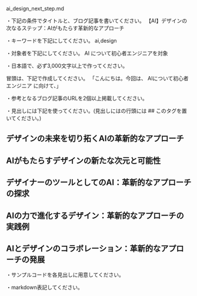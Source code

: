 ai_design_next_step.md

・下記の条件でタイトルと、ブログ記事を書いてください。
【AI】デザインの次なるステップ：AIがもたらす革新的なアプローチ

・キーワードを下記にしてください。
ai,design

・対象者を下記にしてください。
  AI について初心者エンジニアを対象


・日本語で、必ず3,000文字以上で作ってください。

冒頭は、下記で作成してください。
「こんにちは。今回は、
AIについて初心者エンジニア
に向けて、」

・参考となるブログ記事のURLを2個以上掲載してください。

・見出しには下記を使ってください。(見出しにはの行頭には ## このタグを置いてください。)
## デザインの未来を切り拓くAIの革新的なアプローチ
## AIがもたらすデザインの新たな次元と可能性
## デザイナーのツールとしてのAI：革新的なアプローチの探求
## AIの力で進化するデザイン：革新的なアプローチの実践例
## AIとデザインのコラボレーション：革新的なアプローチの発展

・サンプルコードを各見出しに用意してください。

・markdown表記してください。

